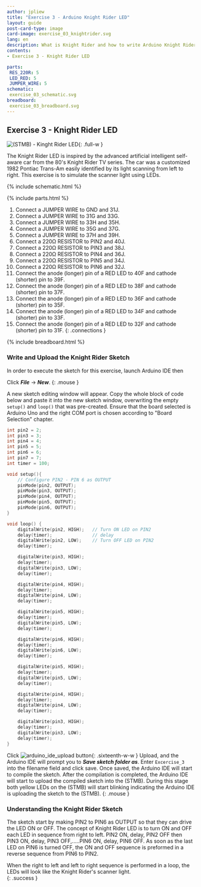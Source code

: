```yaml
---
author: jpliew
title: "Exercise 3 - Arduino Knight Rider LED"
layout: guide
post-card-type: image
card-image: exercise_03_knightrider.svg
lang: en
description: What is Knight Rider and how to write Arduino Knight Rider sketch? The Knight Rider LED is inspired by the advanced artificial intelligent self-aware car from the 80's Knight Rider TV series. The car was a customized 1982 Pontiac Trans-Am easily identified by its light scanning from left to right. This exercise is to simulate the scanner light using LEDs.
contents:
- Exercise 3 - Knight Rider LED

parts:
 RES_220R: 5
 LED_RED: 5
 JUMPER_WIRE: 5
schematic:
 exercise_03_schematic.svg
breadboard:
 exercise_03_breadboard.svg
---
```

## Exercise 3 - Knight Rider LED

![(STMB) - Kinght Rider LED](img/exercise_03_knightrider.svg){: .full-w }

The Knight Rider LED is inspired by the advanced artificial intelligent self-aware car from the 80's Knight Rider TV series. The car was a customized 1982 Pontiac Trans-Am easily identified by its light scanning from left to right. This exercise is to simulate the scanner light using LEDs. 

{% include schematic.html %}

{% include parts.html %}

1. Connect a JUMPER WIRE to GND and 31J.
2. Connect a JUMPER WIRE to 31G and 33G.
3. Connect a JUMPER WIRE to 33H and 35H.
4. Connect a JUMPER WIRE to 35G and 37G.
5. Connect a JUMPER WIRE to 37H and 39H.
6. Connect a 220Ω RESISTOR to PIN2 and 40J.
7. Connect a 220Ω RESISTOR to PIN3 and 38J.
8. Connect a 220Ω RESISTOR to PIN4 and 36J.
9. Connect a 220Ω RESISTOR to PIN5 and 34J.
10. Connect a 220Ω RESISTOR to PIN6 and 32J.
11. Connect the anode (longer) pin of a RED LED to 40F and cathode (shorter) pin to 39F.
12. Connect the anode (longer) pin of a RED LED to 38F and cathode (shorter) pin to 37F.
13. Connect the anode (longer) pin of a RED LED to 36F and cathode (shorter) pin to 35F.
14. Connect the anode (longer) pin of a RED LED to 34F and cathode (shorter) pin to 33F.
15. Connect the anode (longer) pin of a RED LED to 32F and cathode (shorter) pin to 31F.
{: .connections }

{% include breadboard.html %}

### Write and Upload the Knight Rider Sketch

In order to execute the sketch for this exercise, launch Arduino IDE then 

Click ***File*** -> ***New***. 
{: .mouse }

A new sketch editing window will appear. Copy the whole block of code below and paste it into the new sketch window, overwriting the empty `setup()` and `loop()` that was pre-created. Ensure that the board selected is Arduino Uno and the right COM port is chosen according to "Board Selection" chapter.

```c
int pin2 = 2;
int pin3 = 3;
int pin4 = 4;
int pin5 = 5;
int pin6 = 6;
int pin7 = 7;
int timer = 100;

void setup(){
    // Configure PIN2 - PIN 6 as OUTPUT
    pinMode(pin2, OUTPUT);
    pinMode(pin3, OUTPUT);
    pinMode(pin4, OUTPUT);
    pinMode(pin5, OUTPUT);
    pinMode(pin6, OUTPUT);
}

void loop() {
    digitalWrite(pin2, HIGH);   // Turn ON LED on PIN2
    delay(timer);               // delay
    digitalWrite(pin2, LOW);    // Turn OFF LED on PIN2
    delay(timer);

    digitalWrite(pin3, HIGH);
    delay(timer);
    digitalWrite(pin3, LOW);
    delay(timer);

    digitalWrite(pin4, HIGH);
    delay(timer);
    digitalWrite(pin4, LOW);
    delay(timer);

    digitalWrite(pin5, HIGH);
    delay(timer);
    digitalWrite(pin5, LOW);
    delay(timer);

    digitalWrite(pin6, HIGH);
    delay(timer);
    digitalWrite(pin6, LOW);
    delay(timer);

    digitalWrite(pin5, HIGH);
    delay(timer);
    digitalWrite(pin5, LOW);
    delay(timer);

    digitalWrite(pin4, HIGH);
    delay(timer);
    digitalWrite(pin4, LOW);
    delay(timer);

    digitalWrite(pin3, HIGH);
    delay(timer);
    digitalWrite(pin3, LOW);
    delay(timer);
}
```

Click ![arduino_ide_upload button](img/arduino_ide_upload_icon.svg){: .sixteenth-w-w } Upload, and the Arduino IDE will prompt you to ***Save sketch folder as***. Enter `Excercise_3` into the filename field and click save. Once saved, the Arduino IDE will start to compile the sketch. After the compilation is completed, the Arduino IDE will start to upload the compiled sketch into the (STMB). During this stage both yellow LEDs on the (STMB) will start blinking indicating the Arduino IDE is uploading the sketch to the (STMB).
{: .mouse }

### Understanding the Knight Rider Sketch

The sketch start by making PIN2 to PIN6 as OUTPUT so that they can drive the LED ON or OFF. The concept of Knight Rider LED is to turn ON and OFF each LED in sequence from right to left. PIN2 ON, delay, PIN2 OFF then PIN3 ON, delay, PIN3 OFF,.....PIN6 ON, delay, PIN6 OFF. As soon as the last LED on PIN6 is turned OFF, the ON and OFF sequence is preformed in a reverse sequence from PIN6 to PIN2. 

When the right to left and left to right sequence is performed in a loop, the LEDs will look like the Knight Rider's scanner light.  
{: .success }
